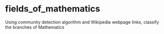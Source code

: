 # fields_of_mathematics
Using community detection algorithm and Wikipedia webpage links, classify the branches of Mathematics
